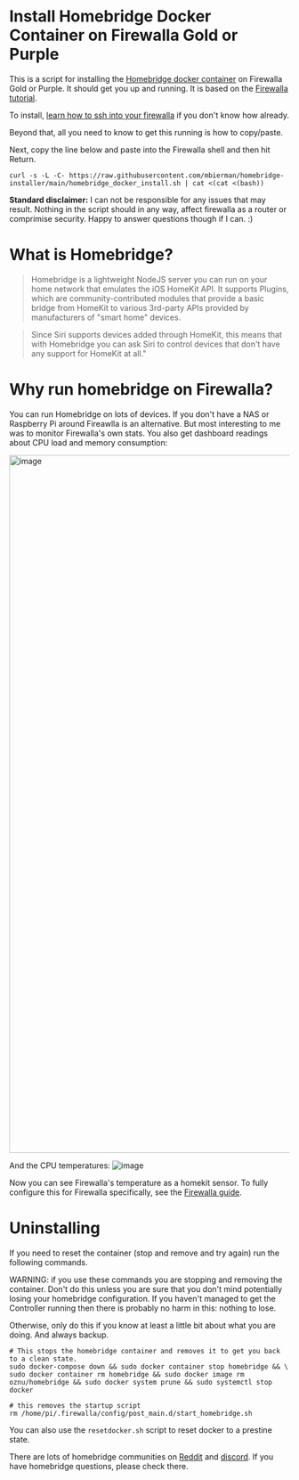 # Install Homebridge Docker Container on Firewalla Gold or Purple

This is a script for installing the [Homebridge docker container](https://github.com/oznu/docker-homebridge) on Firewalla Gold or Purple. It should get you up and running. It is based on the [Firewalla tutorial](https://help.firewalla.com/hc/en-us/articles/360053184374-Guide-Install-HomeBridge-on-Firewalla-).

To install, [learn how to ssh into your firewalla](https://help.firewalla.com/hc/en-us/articles/115004397274-How-to-access-Firewalla-using-SSH-) if you don't know how already.

Beyond that, all you need to know to get this running is how to copy/paste.

Next, copy the line below and paste into the Firewalla shell and then hit Return. 

 ```
 curl -s -L -C- https://raw.githubusercontent.com/mbierman/homebridge-installer/main/homebridge_docker_install.sh | cat <(cat <(bash))
```

**Standard disclaimer:** I can not be responsible for any issues that may result. Nothing in the script should in any way, affect firewalla as a router or comprimise security. Happy to answer questions though if I can. :)

# What is Homebridge?

> Homebridge is a lightweight NodeJS server you can run on your home network that emulates the iOS HomeKit API. It supports Plugins, which are community-contributed modules that provide a basic bridge from HomeKit to various 3rd-party APIs provided by manufacturers of "smart home" devices.

>Since Siri supports devices added through HomeKit, this means that with Homebridge you can ask Siri to control devices that don't have any support for HomeKit at all."

# Why run homebridge on Firewalla?
You can run Homebridge on lots of devices. If you don't have a NAS or Raspberry Pi around Fireawlla is an alternative. But most interesting to me was to monitor Firewalla's own stats. You also get dashboard readings about CPU load and memory consumption: 

<img width="1253" alt="image" src="https://user-images.githubusercontent.com/1205471/163029657-83b49c2e-fae8-4c55-94ed-8e1ec66b0ba3.png">

And the CPU temperatures:
![image](https://user-images.githubusercontent.com/1205471/163027786-7d2168f7-0392-4fff-9e67-42a69cd5a069.png)

Now you can see Firewalla's temperature as a homekit sensor. To fully configure this for Firewalla specifically, see the  [Firewalla guide](https://help.firewalla.com/hc/en-us/articles/360053184374-Guide-Install-HomeBridge-on-Firewalla-).


# Uninstalling

If you need to reset the container (stop and remove and try again) run the following commands.

WARNING: if you use these commands you are stopping and removing the container. Don't do this unless you are sure that you don't mind potentially losing your homebridge configuration. If you haven't managed to get the Controller running then there is probably no harm in this: nothing to lose.

Otherwise, only do this if you know at least a little bit about what you are doing. And always backup.

```
# This stops the homebridge container and removes it to get you back to a clean state.
sudo docker-compose down && sudo docker container stop homebridge && \
sudo docker container rm homebridge && sudo docker image rm oznu/homebridge && sudo docker system prune && sudo systemctl stop docker

# this removes the startup script 
rm /home/pi/.firewalla/config/post_main.d/start_homebridge.sh
```

You can also use the `resetdocker.sh` script to reset docker to a prestine state. 

There are lots of homebridge communities on [Reddit](https://www.reddit.com/r/homebridge/) and [discord](https://discord.com/channels/432663330281226270/432671265774632961). If you have homebridge questions, please check there. 
